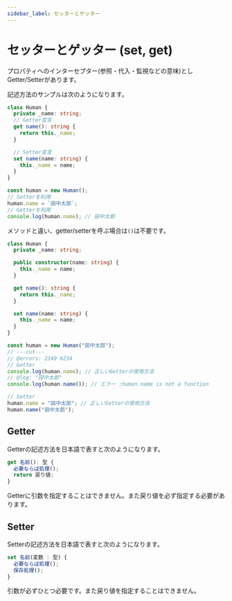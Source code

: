 ```yaml
---
sidebar_label: セッターとゲッター
---
```


# セッターとゲッター (set, get)

プロパティへのインターセプター(参照・代入・監視などの意味)としGetter/Setterがあります。

記述方法のサンプルは次のようになります。

```ts
class Human {
  private _name: string;
  // Getter宣言
  get name(): string {
    return this._name;
  }

  // Setter宣言
  set name(name: string) {
    this._name = name;
  }
}

const human = new Human();
// Setterを利用
human.name = `田中太郎`;
// Getterを利用
console.log(human.name); // 田中太郎
```

メソッドと違い、getter/setterを呼ぶ場合は`()`は不要です。

```ts twoslash
class Human {
  private _name: string;

  public constructor(name: string) {
    this._name = name;
  }

  get name(): string {
    return this._name;
  }

  set name(name: string) {
    this._name = name;
  }
}

const human = new Human("田中太郎");
// ---cut---
// @errors: 2349 6234
// Getter
console.log(human.name); // 正しいGetterの使用方法
// @log: "田中太郎"
console.log(human.name()); // エラー :human.name is not a function

// Setter
human.name = "田中太郎"; // 正しいSetterの使用方法
human.name("田中太郎");
```

## Getter

Getterの記述方法を日本語で表すと次のようになります。

```ts
get 名前(): 型 {
  必要ならば処理();
  return 戻り値;
}
```

Getterに引数を指定することはできません。また戻り値を必ず指定する必要があります。

## Setter

Setterの記述方法を日本語で表すと次のようになります。

```ts
set 名前(変数 : 型) {
  必要ならば処理();
  保存処理();
}
```

引数が必ずひとつ必要です。また戻り値を指定することはできません。
